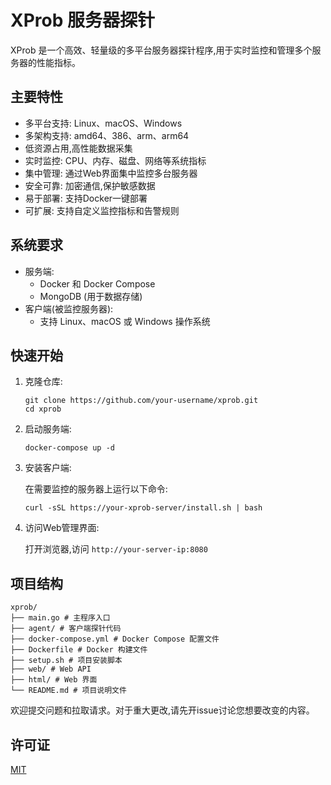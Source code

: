 
# XProb 服务器探针

XProb 是一个高效、轻量级的多平台服务器探针程序,用于实时监控和管理多个服务器的性能指标。

## 主要特性

- 多平台支持: Linux、macOS、Windows
- 多架构支持: amd64、386、arm、arm64
- 低资源占用,高性能数据采集
- 实时监控: CPU、内存、磁盘、网络等系统指标
- 集中管理: 通过Web界面集中监控多台服务器
- 安全可靠: 加密通信,保护敏感数据
- 易于部署: 支持Docker一键部署
- 可扩展: 支持自定义监控指标和告警规则

## 系统要求

- 服务端:
  - Docker 和 Docker Compose
  - MongoDB (用于数据存储)
- 客户端(被监控服务器):
  - 支持 Linux、macOS 或 Windows 操作系统

## 快速开始

1. 克隆仓库:

   ```
   git clone https://github.com/your-username/xprob.git
   cd xprob
   ```

2. 启动服务端:

   ```
   docker-compose up -d
   ```

3. 安装客户端:
   
   在需要监控的服务器上运行以下命令:

   ```
   curl -sSL https://your-xprob-server/install.sh | bash
   ```

4. 访问Web管理界面:

   打开浏览器,访问 `http://your-server-ip:8080`

## 项目结构

```
xprob/
├── main.go # 主程序入口
├── agent/ # 客户端探针代码
├── docker-compose.yml # Docker Compose 配置文件
├── Dockerfile # Docker 构建文件
├── setup.sh # 项目安装脚本
├── web/ # Web API
├── html/ # Web 界面
└── README.md # 项目说明文件
```

欢迎提交问题和拉取请求。对于重大更改,请先开issue讨论您想要改变的内容。

## 许可证

[MIT](https://choosealicense.com/licenses/mit/)